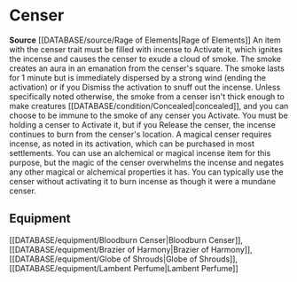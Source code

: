 ﻿---
id: '500'
name: Censer
rarity: Common
source: '[[DATABASE/source/Rage of Elements|Rage of Elements]]'
trait:
- Censer
type: Trait

---
# Censer

**Source** [[DATABASE/source/Rage of Elements|Rage of Elements]]
An item with the censer trait must be filled with incense to Activate it, which ignites the incense and causes the censer to exude a cloud of smoke. The smoke creates an aura in an emanation from the censer's square. The smoke lasts for 1 minute but is immediately dispersed by a strong wind (ending the activation) or if you Dismiss the activation to snuff out the incense. Unless specifically noted otherwise, the smoke from a censer isn't thick enough to make creatures [[DATABASE/condition/Concealed|concealed]], and you can choose to be immune to the smoke of any censer you Activate. You must be holding a censer to Activate it, but if you Release the censer, the incense continues to burn from the censer's location.
 A magical censer requires incense, as noted in its activation, which can be purchased in most settlements. You can use an alchemical or magical incense item for this purpose, but the magic of the censer overwhelms the incense and negates any other magical or alchemical properties it has. You can typically use the censer without activating it to burn incense as though it were a mundane censer.

## Equipment

[[DATABASE/equipment/Bloodburn Censer|Bloodburn Censer]], [[DATABASE/equipment/Brazier of Harmony|Brazier of Harmony]], [[DATABASE/equipment/Globe of Shrouds|Globe of Shrouds]], [[DATABASE/equipment/Lambent Perfume|Lambent Perfume]]